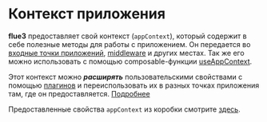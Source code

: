 # Контекст приложения

**flue3** предоставляет свой контекст (`appContext`), который содержит в себе полезные методы для работы с приложением. Он передается во [входные точки приложений](/guide/entrypoint), [middleware](/guide/middleware) и других местах. Так же его можно использовать с помощью composable-функции [useAppContext](/api/composables#useappcontext).

Этот контекст можно ***расширять*** пользовательскими свойствами с помощью [плагинов](/guide/plugins) и переиспользовать их в разных точках приложения там, где он предоставляется. [Подробнее](/guide/plugins)

Предоставленные свойства `appContext` из коробки смотрите [здесь](/api/context).

